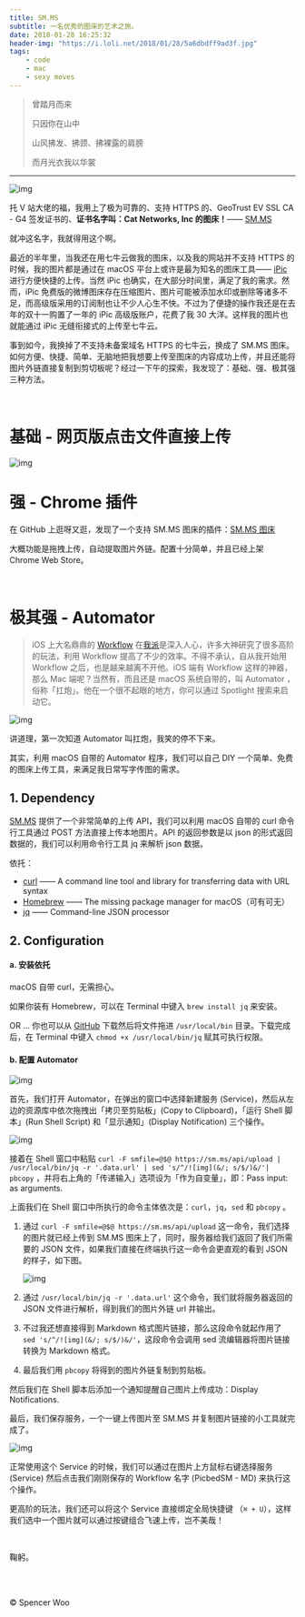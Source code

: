 ```yaml
---
title: SM.MS
subtitle: 一名优秀的图床的艺术之旅。
date: 2018-01-28 16:25:32
header-img: "https://i.loli.net/2018/01/28/5a6dbdff9ad3f.jpg"
tags:
	- code
	- mac
	- sexy moves
---
```


> 曾踏月而来
>
> 只因你在山中
>
> 山风拂发、拂颈、拂裸露的肩膀
>
> 而月光衣我以华裳

---

![img](https://i.loli.net/2018/01/28/5a6d937413bbd.jpg)

托 V 站大佬的福，我用上了极为可靠的、支持 HTTPS 的、GeoTrust EV SSL CA - G4 签发证书的、**证书名字叫：Cat Networks, Inc 的图床！**—— [SM.MS](https://sm.ms/)

就冲这名字，我就得用这个啊。

最近的半年里，当我还在用七牛云做我的图床，以及我的网站并不支持 HTTPS 的时候，我的图片都是通过在 macOS 平台上或许是最为知名的图床工具—— [iPic](https://www.toolinbox.net/iPic/) 进行方便快捷的上传。当然 iPic 也确实，在大部分时间里，满足了我的需求。然而，iPic 免费版的微博图床存在压缩图片、图片可能被添加水印或删除等诸多不足，而高级版采用的订阅制也让不少人心生不快。不过为了便捷的操作我还是在去年的双十一购置了一年的 iPic 高级版账户，花费了我 30 大洋。这样我的图片也就能通过 iPic 无缝衔接式的上传至七牛云。

事到如今，我换掉了不支持未备案域名 HTTPS 的七牛云，换成了 SM.MS 图床。如何方便、快捷、简单、无脑地把我想要上传至图床的内容成功上传，并且还能将图片外链直接复制到剪切板呢？经过一下午的探索，我发现了：基础、强、极其强三种方法。

<br>

# 基础 - 网页版点击文件直接上传

![img](https://i.loli.net/2018/01/28/5a6d9ee69a62a.jpg)



# 强 - Chrome 插件

在 GitHub 上逛呀又逛，发现了一个支持 SM.MS 图床的插件：[SM.MS 图床](https://github.com/sinchang/smms)

大概功能是拖拽上传，自动提取图片外链。配置十分简单，并且已经上架 Chrome Web Store。

<br>

# 极其强 - Automator

> iOS 上大名鼎鼎的 [Workflow](https://sspai.com/post/tag/workflow) 在[我派](https://sspai.com)是深入人心，许多大神研究了很多高阶的玩法，利用 Workflow 提高了不少的效率。不得不承认，自从我开始用 Workflow 之后，也是越来越离不开他。iOS 端有 Workflow 这样的神器，那么 Mac 端呢？当然有，而且还是 macOS 系统自带的，叫 Automator ，俗称「扛炮」。他在一个很不起眼的地方，你可以通过 Spotlight 搜索来启动它。

![img](https://i.loli.net/2018/01/28/5a6da18d521a0.png)

讲道理，第一次知道 Automator 叫扛炮，我笑的停不下来。

其实，利用 macOS 自带的 Automator 程序，我们可以自己 DIY 一个简单、免费的图床上传工具，来满足我日常写字传图的需求。

## 1. Dependency

[SM.MS](https://sm.ms/) 提供了一个非常简单的上传 API，我们可以利用 macOS 自带的 curl 命令行工具通过 POST 方法直接上传本地图片。API 的返回参数是以 json 的形式返回数据的，我们可以利用命令行工具 jq 来解析 json 数据。

依托：

- [curl](https://github.com/curl/curl) —— A command line tool and library for transferring data with URL syntax
- [Homebrew](https://brew.sh/) —— The missing package manager for macOS（可有可无）
- [jq](https://github.com/stedolan/jq) —— Command-line JSON processor

## 2. Configuration

#### a. 安装依托

macOS 自带 curl，无需担心。

如果你装有 Homebrew，可以在 Terminal 中键入 `brew install jq` 来安装。

OR … 你也可以从 [GitHub](https://github.com/stedolan/jq/releases) 下载然后将文件拖进 `/usr/local/bin` 目录。下载完成后，在 Terminal 中键入 `chmod +x /usr/local/bin/jq` 赋其可执行权限。

#### b. 配置 Automator

![img](https://i.loli.net/2018/01/28/5a6da5f8bc538.jpg)

首先，我们打开 Automator，在弹出的窗口中选择新建服务 (Service)，然后从左边的资源库中依次拖拽出「拷贝至剪贴板」(Copy to Clipboard)，「运行 Shell 脚本」(Run Shell Script) 和「显示通知」(Display Notification) 三个操作。

![img](https://i.loli.net/2018/01/28/5a6da7f3e297d.png)

接着在 Shell 窗口中粘贴 `curl -F smfile=@$@ https://sm.ms/api/upload | /usr/local/bin/jq -r '.data.url' | sed 's/^/![img](&/; s/$/)&/'| pbcopy` ，并将右上角的「传递输入」选项设为「作为自变量」，即：Pass input: as arguments.

上面我们在 Shell 窗口中所执行的命令主体依次是：`curl`，`jq`，`sed` 和 `pbcopy` 。

1. 通过 `curl -F smfile=@$@ https://sm.ms/api/upload` 这一命令，我们选择的图片就已经上传到 SM.MS 图床上了，同时，服务器给我们返回了我们所需要的 JSON 文件，如果我们直接在终端执行这一命令会更直观的看到 JSON 的样子，如下图。

   ![img](https://i.loli.net/2018/01/28/5a6dad980acd6.jpg)

2. 通过 `/usr/local/bin/jq -r '.data.url'` 这个命令，我们就将服务器返回的 JSON 文件进行解析，得到我们的图片外链 url 并输出。

3. 不过我还想直接得到 Markdown 格式图片链接，那么这段命令就起作用了 `sed 's/^/![img](&/; s/$/)&/'`，这段命令会调用 sed 流编辑器将图片链接转换为 Markdown 格式。

4. 最后我们用 `pbcopy` 将得到的图片外链复制到剪贴板。

然后我们在 Shell 脚本后添加一个通知提醒自己图片上传成功：Display Notifications.

最后，我们保存服务，一个一键上传图片至 SM.MS 并复制图片链接的小工具就完成了。

![img](https://i.loli.net/2018/01/28/5a6dab73911df.jpg)

正常使用这个 Service 的时候，我们可以通过在图片上方鼠标右键选择服务 (Service) 然后点击我们刚刚保存的 Workflow 名字 (PicbedSM - MD) 来执行这个操作。

更高阶的玩法，我们还可以将这个 Service 直接绑定全局快捷键 （`⌘ + U`），这样我们选中一个图片就可以通过按键组合飞速上传，岂不美哉！

<br>

鞠躬。

<br>

<br>

© Spencer Woo
